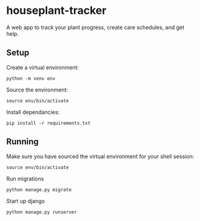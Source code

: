 # houseplant-tracker
A web app to track your plant progress, create care schedules, and get help.

## Setup
Create a virtual environment:
```
python -m venv env
```

Source the environment:
```
source env/bin/activate
```

Install dependancies:
```
pip install -r requirements.txt
```

## Running
Make sure you have sourced the virtual environment for your shell session:
```
source env/bin/activate
```

Run migrations
```
python manage.py migrate
```

Start up django
```
python manage.py runserver
```
